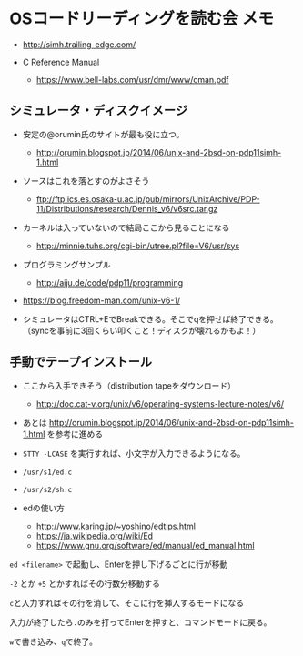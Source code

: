 # OSコードリーディングを読む会 メモ

- http://simh.trailing-edge.com/

- C Reference Manual
  - https://www.bell-labs.com/usr/dmr/www/cman.pdf

## シミュレータ・ディスクイメージ
- 安定の@orumin氏のサイトが最も役に立つ。
  - http://orumin.blogspot.jp/2014/06/unix-and-2bsd-on-pdp11simh-1.html
  
- ソースはこれを落とすのがよさそう
  - ftp://ftp.ics.es.osaka-u.ac.jp/pub/mirrors/UnixArchive/PDP-11/Distributions/research/Dennis_v6/v6src.tar.gz

- カーネルは入っていないので結局ここから見ることになる
  - http://minnie.tuhs.org/cgi-bin/utree.pl?file=V6/usr/sys

- プログラミングサンプル
  - http://aiju.de/code/pdp11/programming
  
- https://blog.freedom-man.com/unix-v6-1/

- シミュレータはCTRL+EでBreakできる。そこでqを押せば終了できる。（syncを事前に3回くらい叩くこと！ディスクが壊れるかもよ！）


## 手動でテープインストール

- ここから入手できそう（distribution tapeをダウンロード）
  - http://doc.cat-v.org/unix/v6/operating-systems-lecture-notes/v6/

- あとは http://orumin.blogspot.jp/2014/06/unix-and-2bsd-on-pdp11simh-1.html を参考に進める

- `STTY -LCASE` を実行すれば、小文字が入力できるようになる。

- `/usr/s1/ed.c`
- `/usr/s2/sh.c`

- edの使い方
  - http://www.karing.jp/~yoshino/edtips.html
  - https://ja.wikipedia.org/wiki/Ed
  - https://www.gnu.org/software/ed/manual/ed_manual.html
  
`ed <filename>` で起動し、Enterを押し下げるごとに行が移動

`-2` とか `+5` とかすればその行数分移動する

`c`と入力すればその行を消して、そこに行を挿入するモードになる

入力が終了したら`.`のみを打ってEnterを押すと、コマンドモードに戻る。

`w`で書き込み、`q`で終了。
